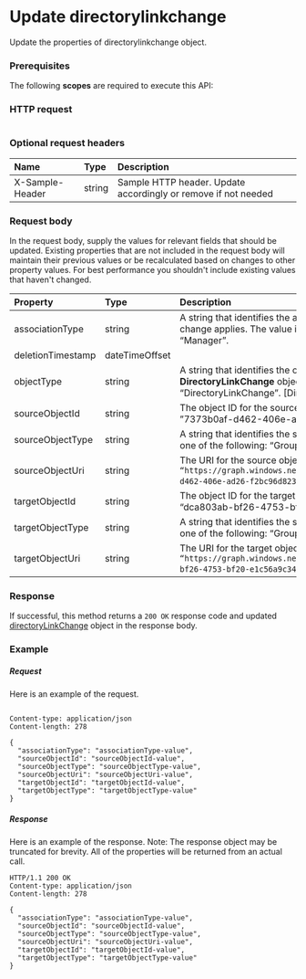 # Update directorylinkchange

Update the properties of directorylinkchange object.
### Prerequisites
The following **scopes** are required to execute this API: 
### HTTP request
<!-- { "blockType": "ignored" } -->
```http

```
### Optional request headers
| Name       | Type | Description|
|:-----------|:------|:----------|
| X-Sample-Header  | string  | Sample HTTP header. Update accordingly or remove if not needed|

### Request body
In the request body, supply the values for relevant fields that should be updated. Existing properties that are not included in the request body will maintain their previous values or be recalculated based on changes to other property values. For best performance you shouldn't include existing values that haven't changed.

| Property	   | Type	|Description|
|:---------------|:--------|:----------|
|associationType|string|A string that identifies the association type to which the change applies. The value is either “Member” or “Manager”.|
|deletionTimestamp|dateTimeOffset||
|objectType|string|A string that identifies the object type. For **DirectoryLinkChange** objects, the value is always “DirectoryLinkChange”. [DirectoryObject]|
|sourceObjectId|string|The object ID for the source object; for example, ”7373b0af-d462-406e-ad26-f2bc96d823d8”.|
|sourceObjectType|string|A string that identifies the source object type; this will be one of the following: “Group”, “User”, or “Contact”.|
|sourceObjectUri|string|The URI for the source object; for example, `“https://graph.windows.net/contoso.com/groups/7373b0af-d462-406e-ad26-f2bc96d823d8”`.|
|targetObjectId|string|The object ID for the target object; for example, “dca803ab-bf26-4753-bf20-e1c56a9c34e2”.|
|targetObjectType|string|A string that identifies the source object type; this will be one of the following: “Group”, “User”, or “Contact”.|
|targetObjectUri|string|The URI for the target object; for example, `“https://graph.windows.net/contoso.com/users/dca803ab-bf26-4753-bf20-e1c56a9c34e2”`.|

### Response
If successful, this method returns a `200 OK` response code and updated [directoryLinkChange](../resources/directorylinkchange.md) object in the response body.
### Example
##### Request
Here is an example of the request.
<!-- {
  "blockType": "request",
  "name": "update_directorylinkchange"
}-->
```http

Content-type: application/json
Content-length: 278

{
  "associationType": "associationType-value",
  "sourceObjectId": "sourceObjectId-value",
  "sourceObjectType": "sourceObjectType-value",
  "sourceObjectUri": "sourceObjectUri-value",
  "targetObjectId": "targetObjectId-value",
  "targetObjectType": "targetObjectType-value"
}
```
##### Response
Here is an example of the response. Note: The response object may be truncated for brevity. All of the properties will be returned from an actual call.
<!-- {
  "blockType": "response",
  "truncated": true,
  "@odata.type": "microsoft.graph.directorylinkchange"
} -->
```http
HTTP/1.1 200 OK
Content-type: application/json
Content-length: 278

{
  "associationType": "associationType-value",
  "sourceObjectId": "sourceObjectId-value",
  "sourceObjectType": "sourceObjectType-value",
  "sourceObjectUri": "sourceObjectUri-value",
  "targetObjectId": "targetObjectId-value",
  "targetObjectType": "targetObjectType-value"
}
```

<!-- uuid: 8fcb5dbc-d5aa-4681-8e31-b001d5168d79
2015-10-25 14:57:30 UTC -->
<!-- {
  "type": "#page.annotation",
  "description": "Update directorylinkchange",
  "keywords": "",
  "section": "documentation",
  "tocPath": ""
}-->